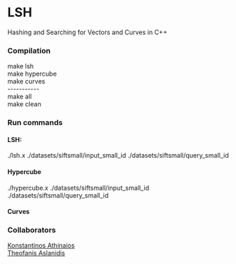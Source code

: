# LSH
Hashing and Searching for Vectors and Curves in C++

### Compilation
make lsh<br>
make hypercube<br>
make curves<br>
-----------<br>
make all<br>
make clean<br>

### Run commands
#### LSH:
./lsh.x ./datasets/siftsmall/input_small_id ./datasets/siftsmall/query_small_id<br>
#### Hypercube
./hypercube.x ./datasets/siftsmall/input_small_id ./datasets/siftsmall/query_small_id<br>
#### Curves


### Collaborators
[Konstantinos Athinaios](https://github.com/KostasA97)
<br>
[Theofanis Aslanidis](https://github.com/Fanarosss)
